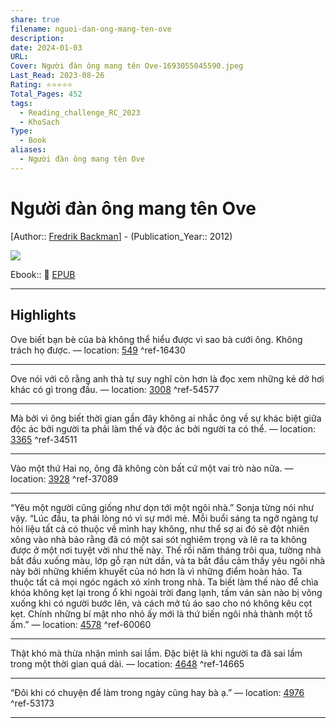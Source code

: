```yaml
---
share: true
filename: nguoi-dan-ong-mang-ten-ove
description: 
date: 2024-01-03
URL: 
Cover: Người đàn ông mang tên Ove-1693055045590.jpeg
Last_Read: 2023-08-26
Rating: ⭐⭐⭐⭐⭐
Total_Pages: 452
tags:
  - Reading_challenge_RC_2023
  - KhoSach
Type:
  - Book
aliases:
  - Người đàn ông mang tên Ove
---
```


# Người đàn ông mang tên Ove
[Author:: [Fredrik Backman](../../Fredrik%20Backman.md)] - (Publication_Year:: 2012)

![](https://i.imgur.com/XbJNIyN.jpg)

Ebook:: 📘 [EPUB](https://onedrive.live.com/download?resid=E92BC60129512289%21174&authkey=!ACtvj6xlhElVy0o)

---
## Highlights
Ove biết bạn bè của bà không thể hiểu được vì sao bà cưới ông. Không trách họ được. — location: [549]() ^ref-16430

---
Ove nói với cô rằng anh thà tự suy nghĩ còn hơn là đọc xem những kẻ dở hơi khác có gì trong đầu. — location: [3008]() ^ref-54577

---
Mà bởi vì ông biết thời gian gần đây không ai nhắc ông về sự khác biệt giữa độc ác bởi người ta phải làm thế và độc ác bởi người ta có thể. — location: [3365]() ^ref-34511

---
Vào một thứ Hai nọ, ông đã không còn bất cứ một vai trò nào nữa. — location: [3928]() ^ref-37089

---
“Yêu một người cũng giống như dọn tới một ngôi nhà.” Sonja từng nói như vậy. “Lúc đầu, ta phải lòng nó vì sự mới mẻ. Mỗi buổi sáng ta ngỡ ngàng tự hỏi liệu tất cả có thuộc về mình hay không, như thể sợ ai đó sẽ đột nhiên xông vào nhà bảo rằng đã có một sai sót nghiêm trọng và lẽ ra ta không được ở một nơi tuyệt vời như thế này. Thế rồi năm tháng trôi qua, tường nhà bắt đầu xuống màu, lớp gỗ rạn nứt dần, và ta bắt đầu cảm thấy yêu ngôi nhà này bởi những khiếm khuyết của nó hơn là vì những điểm hoàn hảo. Ta thuộc tất cả mọi ngóc ngách xó xỉnh trong nhà. Ta biết làm thế nào để chìa khóa không kẹt lại trong ổ khi ngoài trời đang lạnh, tấm ván sàn nào bị võng xuống khi có người bước lên, và cách mở tủ áo sao cho nó không kêu cọt kẹt. Chính những bí mật nho nhỏ ấy mới là thứ biến ngôi nhà thành một tổ ấm.” — location: [4578]() ^ref-60060

---
Thật khó mà thừa nhận mình sai lầm. Đặc biệt là khi người ta đã sai lầm trong một thời gian quá dài. — location: [4648]() ^ref-14665

---
“Đôi khi có chuyện để làm trong ngày cũng hay bà ạ.” — location: [4976]() ^ref-53173

---
